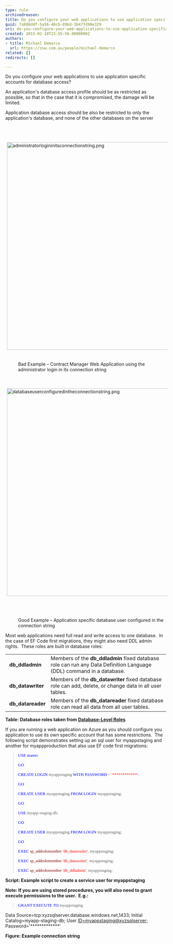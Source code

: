 ```yaml
---
type: rule
archivedreason: 
title: Do you configure your web applications to use application specific accounts for database access?
guid: 7a886ddf-5a56-48cb-89bd-3b47fd90e329
uri: do-you-configure-your-web-applications-to-use-application-specific-accounts-for-database-access
created: 2015-02-18T23:55:56.0000000Z
authors:
- title: Michael Demarco
  url: https://ssw.com.au/people/michael-demarco
related: []
redirects: []

---
```



<p>​​Do you configure your web applications to use application specific accounts for database access?&#160; </p><p>An application's database access profile should be as restricted as possible, so that in the case that it is compromised, the damage will be limited.&#160; </p><p>Application database access should be also be restricted to only the application's database, and none of the other databases on the server</p>
<br><excerpt class='endintro'></excerpt><br>
<p> 
   <img alt="administratorlogininitsconnectionstring.png" src="/PublishingImages/administratorlogininitsconnectionstring.png" style="margin&#58;5px;width&#58;650px;" />&#160;</p><dd class="ssw15-rteElement-FigureBad">Bad Example – Contract Manager Web Application using the administrator login in its connection string&#160;</dd><p class="ssw15-rteElement-FigureBad"> 
   <strong><font color="#555555"></font></strong>&#160;</p><p class="ssw15-rteElement-FigureBad"> 
   <img alt="databaseuserconfiguredintheconnectionstring.png" src="/PublishingImages/databaseuserconfiguredintheconnectionstring.png" style="margin&#58;5px;width&#58;650px;" />&#160;</p><dd class="ssw15-rteElement-FigureGood">&#160; 
   <p>Good Example – Application specific database user configured in the connection string</p></dd><p>Most web applications need full read and write access to one database.&#160; In the case of EF Code first migrations, they might also need DDL admin rights.&#160; These roles are built in database roles&#58;</p><table width="100%" class="ssw15-rteTable-default" cellspacing="0"><tbody><tr><td class="ssw15-rteTable-default" style="width&#58;20%;"> 
            <strong>&#160;db_ddladmin</strong></td><td class="ssw15-rteTable-default" style="width&#58;80%;">Members of the&#160;<strong>db_ddladmin</strong>&#160;fixed database role can run any Data Definition Language (DDL) command in a database.</td></tr><tr><td class="ssw15-rteTable-default"> 
            <strong>&#160;db_datawriter</strong></td><td class="ssw15-rteTable-default">Members of the&#160;<strong>db_datawriter</strong>&#160;fixed database role can add, delete, or change data in all user tables.</td></tr><tr><td class="ssw15-rteTable-default"> 
            <strong>&#160;db_datareader</strong></td><td class="ssw15-rteTable-default">Members of the&#160;<strong>db_datareader&#160;</strong>fixed database role can read all data from all user tables.</td></tr></tbody></table><p> 
   <strong>Table&#58; Database roles taken from </strong>
   <a href="https&#58;//msdn.microsoft.com/en-us/library/ms189121.aspx">
      <span style="text-decoration&#58;underline;">
         <strong>Database-Level Roles</strong></span></a> 
</p><p>If you are running a web application on Azure as you should configure you application to use its own specific account that has some restrictions.&#160; The following script demonstrates setting up an sql user for myappstaging and another for myappproduction that also use EF code first migrations&#58;</p><blockquote><p>
      <font color="#0000ff" face="Consolas" size="2"><font color="#0000ff" face="Consolas" size="2"><font color="#0000ff" face="Consolas" size="2">USE</font></font></font><font face="Consolas" size="2"><font face="Consolas" size="2"> </font></font>
      <font color="#0000ff" face="Consolas" size="2">
         <font color="#0000ff" face="Consolas" size="2">
            <font color="#0000ff" face="Consolas" size="2">master</font></font></font></p>
   <font color="#0000ff" face="Consolas" size="2"><font color="#0000ff" face="Consolas" size="2"><font color="#0000ff" face="Consolas" size="2">
            <p>GO</p> </font></font></font>
   <font face="Consolas" size="2">
      <font color="#000000" face="Consolas" size="2"> </font></font>
   <font face="Consolas" size="2">
      <font face="Consolas" size="2">
         <font face="Consolas" size="2"></font></font></font>
   <p>
      <font color="#0000ff" face="Consolas" size="2">
         <font color="#0000ff" face="Consolas" size="2">
            <font color="#0000ff" face="Consolas" size="2">CREATE</font></font></font><font face="Consolas" size="2"><font face="Consolas" size="2"> </font></font>
      <font color="#0000ff" face="Consolas" size="2">
         <font color="#0000ff" face="Consolas" size="2">
            <font color="#0000ff" face="Consolas" size="2">LOGIN</font></font></font><font face="Consolas" size="2"><font face="Consolas" size="2"> myappstaging </font></font>
      <font color="#0000ff" face="Consolas" size="2">
         <font color="#0000ff" face="Consolas" size="2">
            <font color="#0000ff" face="Consolas" size="2">WITH</font></font></font><font face="Consolas" size="2"><font face="Consolas" size="2"> </font></font>
      <font color="#0000ff" face="Consolas" size="2">
         <font color="#0000ff" face="Consolas" size="2">
            <font color="#0000ff" face="Consolas" size="2">PASSWORD</font></font></font><font face="Consolas" size="2"><font face="Consolas" size="2"> </font></font>
      <font color="#808080" face="Consolas" size="2">
         <font color="#808080" face="Consolas" size="2">
            <font color="#808080" face="Consolas" size="2">=</font></font></font><font face="Consolas" size="2"><font face="Consolas" size="2"> </font></font>
      <font color="#ff0000" face="Consolas" size="2">
         <font color="#ff0000" face="Consolas" size="2">
            <font color="#ff0000" face="Consolas" size="2">'************'</font></font></font><font color="#808080" face="Consolas" size="2"><font color="#808080" face="Consolas" size="2"><font color="#808080" face="Consolas" size="2">;</font></font></font></p>
   <font color="#808080" face="Consolas" size="2"><font color="#808080" face="Consolas" size="2"><font color="#808080" face="Consolas" size="2"> </font></font></font>
   <font color="#0000ff" face="Consolas" size="2">
      <font color="#0000ff" face="Consolas" size="2">
         <font color="#0000ff" face="Consolas" size="2"></font></font></font>
   <p>
      <font color="#0000ff" face="Consolas" size="2">
         <font color="#0000ff" face="Consolas" size="2">
            <font color="#0000ff" face="Consolas" size="2">GO</font></font></font><font face="Consolas" size="2"><font face="Consolas" size="2">  </font></font></p>
   <font face="Consolas" size="2">
      <font face="Consolas" size="2"> </font></font>
   <font color="#0000ff" face="Consolas" size="2">
      <font color="#0000ff" face="Consolas" size="2">
         <font color="#0000ff" face="Consolas" size="2"></font></font></font>
   <p>
      <font color="#0000ff" face="Consolas" size="2">
         <font color="#0000ff" face="Consolas" size="2">
            <font color="#0000ff" face="Consolas" size="2">CREATE</font></font></font><font face="Consolas" size="2"><font face="Consolas" size="2"> </font></font>
      <font color="#0000ff" face="Consolas" size="2">
         <font color="#0000ff" face="Consolas" size="2">
            <font color="#0000ff" face="Consolas" size="2">USER</font></font></font><font face="Consolas" size="2"><font face="Consolas" size="2"> myappstaging </font></font>
      <font color="#0000ff" face="Consolas" size="2">
         <font color="#0000ff" face="Consolas" size="2">
            <font color="#0000ff" face="Consolas" size="2">FROM</font></font></font><font face="Consolas" size="2"><font face="Consolas" size="2"> </font></font>
      <font color="#0000ff" face="Consolas" size="2">
         <font color="#0000ff" face="Consolas" size="2">
            <font color="#0000ff" face="Consolas" size="2">LOGIN</font></font></font><font face="Consolas" size="2"><font face="Consolas" size="2"> myappstaging</font></font><font color="#808080" face="Consolas" size="2"><font color="#808080" face="Consolas" size="2"><font color="#808080" face="Consolas" size="2">;</font></font></font><font face="Consolas" size="2"><font face="Consolas" size="2"> </font></font></p>
   <font face="Consolas" size="2">
      <font face="Consolas" size="2"> </font></font>
   <font color="#0000ff" face="Consolas" size="2">
      <font color="#0000ff" face="Consolas" size="2">
         <font color="#0000ff" face="Consolas" size="2"></font></font></font>
   <p>
      <font color="#0000ff" face="Consolas" size="2">
         <font color="#0000ff" face="Consolas" size="2">
            <font color="#0000ff" face="Consolas" size="2">GO</font></font></font><font face="Consolas" size="2"><font face="Consolas" size="2">  </font></font></p>
   <font face="Consolas" size="2">
      <font face="Consolas" size="2"> </font></font>
   <font color="#0000ff" face="Consolas" size="2">
      <font color="#0000ff" face="Consolas" size="2">
         <font color="#0000ff" face="Consolas" size="2"></font></font></font>
   <p>
      <font color="#0000ff" face="Consolas" size="2">
         <font color="#0000ff" face="Consolas" size="2">
            <font color="#0000ff" face="Consolas" size="2">USE</font></font></font><font face="Consolas" size="2"><font face="Consolas" size="2"> myapp</font></font><font color="#808080" face="Consolas" size="2"><font color="#808080" face="Consolas" size="2"><font color="#808080" face="Consolas" size="2">-</font></font></font><font face="Consolas" size="2"><font face="Consolas" size="2">staging</font></font><font color="#808080" face="Consolas" size="2"><font color="#808080" face="Consolas" size="2"><font color="#808080" face="Consolas" size="2">-</font></font></font><font face="Consolas" size="2"><font face="Consolas" size="2">db</font></font><font color="#808080" face="Consolas" size="2"><font color="#808080" face="Consolas" size="2"><font color="#808080" face="Consolas" size="2">;</font></font></font></p>
   <font color="#808080" face="Consolas" size="2"><font color="#808080" face="Consolas" size="2"><font color="#808080" face="Consolas" size="2"> </font></font></font>
   <font color="#0000ff" face="Consolas" size="2">
      <font color="#0000ff" face="Consolas" size="2">
         <font color="#0000ff" face="Consolas" size="2"></font></font></font>
   <p>
      <font color="#0000ff" face="Consolas" size="2">
         <font color="#0000ff" face="Consolas" size="2">
            <font color="#0000ff" face="Consolas" size="2">GO</font></font></font><font face="Consolas" size="2"><font face="Consolas" size="2">  </font></font></p>
   <font face="Consolas" size="2">
      <font face="Consolas" size="2"> </font></font>
   <font color="#0000ff" face="Consolas" size="2">
      <font color="#0000ff" face="Consolas" size="2">
         <font color="#0000ff" face="Consolas" size="2"></font></font></font>
   <p>
      <font color="#0000ff" face="Consolas" size="2">
         <font color="#0000ff" face="Consolas" size="2">
            <font color="#0000ff" face="Consolas" size="2">CREATE</font></font></font><font face="Consolas" size="2"><font face="Consolas" size="2"> </font></font>
      <font color="#0000ff" face="Consolas" size="2">
         <font color="#0000ff" face="Consolas" size="2">
            <font color="#0000ff" face="Consolas" size="2">USER</font></font></font><font face="Consolas" size="2"><font face="Consolas" size="2"> myappstaging </font></font>
      <font color="#0000ff" face="Consolas" size="2">
         <font color="#0000ff" face="Consolas" size="2">
            <font color="#0000ff" face="Consolas" size="2">FROM</font></font></font><font face="Consolas" size="2"><font face="Consolas" size="2"> </font></font>
      <font color="#0000ff" face="Consolas" size="2">
         <font color="#0000ff" face="Consolas" size="2">
            <font color="#0000ff" face="Consolas" size="2">LOGIN</font></font></font><font face="Consolas" size="2"><font face="Consolas" size="2"> myappstaging</font></font><font color="#808080" face="Consolas" size="2"><font color="#808080" face="Consolas" size="2"><font color="#808080" face="Consolas" size="2">;</font></font></font><font face="Consolas" size="2"><font face="Consolas" size="2"> </font></font></p>
   <font face="Consolas" size="2">
      <font face="Consolas" size="2"> </font></font>
   <font color="#0000ff" face="Consolas" size="2">
      <font color="#0000ff" face="Consolas" size="2">
         <font color="#0000ff" face="Consolas" size="2">
            <p>GO</p> </font></font></font>
   <font face="Consolas" size="2">
      <font color="#000000" face="Consolas" size="2"> </font></font>
   <font face="Consolas" size="2">
      <font face="Consolas" size="2">
         <font face="Consolas" size="2"></font></font></font>
   <p>
      <font color="#0000ff" face="Consolas" size="2">
         <font color="#0000ff" face="Consolas" size="2">
            <font color="#0000ff" face="Consolas" size="2">EXEC</font></font></font><font face="Consolas" size="2"><font face="Consolas" size="2"> </font></font>
      <font color="#800000" face="Consolas" size="2">
         <font color="#800000" face="Consolas" size="2">
            <font color="#800000" face="Consolas" size="2">sp_addrolemember</font></font></font><font color="#0000ff" face="Consolas" size="2"><font color="#0000ff" face="Consolas" size="2"><font color="#0000ff" face="Consolas" size="2"> </font></font></font>
      <font color="#ff0000" face="Consolas" size="2">
         <font color="#ff0000" face="Consolas" size="2">
            <font color="#ff0000" face="Consolas" size="2">'db_datareader'</font></font></font><font color="#808080" face="Consolas" size="2"><font color="#808080" face="Consolas" size="2"><font color="#808080" face="Consolas" size="2">,</font></font></font><font face="Consolas" size="2"><font face="Consolas" size="2"> myappstaging</font></font><font color="#808080" face="Consolas" size="2"><font color="#808080" face="Consolas" size="2"><font color="#808080" face="Consolas" size="2">;</font></font></font><font face="Consolas" size="2"><font face="Consolas" size="2"> </font></font></p>
   <font face="Consolas" size="2">
      <font face="Consolas" size="2"> </font></font>
   <font color="#0000ff" face="Consolas" size="2">
      <font color="#0000ff" face="Consolas" size="2">
         <font color="#0000ff" face="Consolas" size="2"></font></font></font>
   <p>
      <font color="#0000ff" face="Consolas" size="2">
         <font color="#0000ff" face="Consolas" size="2">
            <font color="#0000ff" face="Consolas" size="2">EXEC</font></font></font><font face="Consolas" size="2"><font face="Consolas" size="2"> </font></font>
      <font color="#800000" face="Consolas" size="2">
         <font color="#800000" face="Consolas" size="2">
            <font color="#800000" face="Consolas" size="2">sp_addrolemember</font></font></font><font color="#0000ff" face="Consolas" size="2"><font color="#0000ff" face="Consolas" size="2"><font color="#0000ff" face="Consolas" size="2"> </font></font></font>
      <font color="#ff0000" face="Consolas" size="2">
         <font color="#ff0000" face="Consolas" size="2">
            <font color="#ff0000" face="Consolas" size="2">'db_datawriter'</font></font></font><font color="#808080" face="Consolas" size="2"><font color="#808080" face="Consolas" size="2"><font color="#808080" face="Consolas" size="2">,</font></font></font><font face="Consolas" size="2"><font face="Consolas" size="2"> myappstaging</font></font><font color="#808080" face="Consolas" size="2"><font color="#808080" face="Consolas" size="2"><font color="#808080" face="Consolas" size="2">;</font></font></font><font face="Consolas" size="2"><font face="Consolas" size="2"> </font></font></p>
   <font face="Consolas" size="2">
      <font face="Consolas" size="2"> </font></font>
   <font color="#0000ff" face="Consolas" size="2">
      <font color="#0000ff" face="Consolas" size="2">
         <font color="#0000ff" face="Consolas" size="2"></font></font></font>
   <p>
      <font color="#0000ff" face="Consolas" size="2">
         <font color="#0000ff" face="Consolas" size="2">
            <font color="#0000ff" face="Consolas" size="2">EXEC</font></font></font><font face="Consolas" size="2"><font face="Consolas" size="2"> </font></font>
      <font color="#800000" face="Consolas" size="2">
         <font color="#800000" face="Consolas" size="2">
            <font color="#800000" face="Consolas" size="2">sp_addrolemember</font></font></font><font color="#0000ff" face="Consolas" size="2"><font color="#0000ff" face="Consolas" size="2"><font color="#0000ff" face="Consolas" size="2"> </font></font></font>
      <font color="#ff0000" face="Consolas" size="2">
         <font color="#ff0000" face="Consolas" size="2">
            <font color="#ff0000" face="Consolas" size="2">'db_ddladmin'</font></font></font><font color="#808080" face="Consolas" size="2"><font color="#808080" face="Consolas" size="2"><font color="#808080" face="Consolas" size="2">,</font></font></font><font face="Consolas" size="2"><font face="Consolas" size="2"> myappstaging</font></font><font color="#808080" face="Consolas" size="2"><font color="#808080" face="Consolas" size="2"><font color="#808080" face="Consolas" size="2">;</font></font></font></p>
   <font color="#808080" face="Consolas" size="2"><font color="#808080" face="Consolas" size="2"><font color="#808080" face="Consolas" size="2"> </font></font></font>
   <font face="Consolas" size="2">
      <font face="Consolas" size="2"></font></font></blockquote><p>
 <strong>Script&#58; Example script to create a service user for myappstaging</strong></p><p><strong>Note&#58; If you are using stored procedures, you will also need to grant execute permissions to the user.&#160; E.g.&#58;</strong></p><blockquote dir="ltr" style="margin-right&#58;0px;"><p><font color="#0000ff" face="Consolas" size="2"><font color="#0000ff" face="Consolas" size="2"><font color="#0000ff" face="Consolas" size="2">GRANT</font></font></font><font face="Consolas" size="2"><font face="Consolas" size="2"> </font></font><font color="#0000ff" face="Consolas" size="2"><font color="#0000ff" face="Consolas" size="2"><font color="#0000ff" face="Consolas" size="2">EXECUTE</font></font></font><font face="Consolas" size="2"><font face="Consolas" size="2"> </font></font><font color="#0000ff" face="Consolas" size="2"><font color="#0000ff" face="Consolas" size="2"><font color="#0000ff" face="Consolas" size="2">TO</font></font></font><font face="Consolas" size="2"><font face="Consolas" size="2"> </font></font><font face="Consolas" size="2">myappstaging</font><font color="#808080" face="Consolas" size="2"><font color="#808080" face="Consolas" size="2"><font color="#808080" face="Consolas" size="2"></font></font></font></p></blockquote><p class="ssw15-rteElement-GreyBox">Data Source=tcp&#58;xyzsqlserver.database.windows.net,1433; Initial Catalog=myapp-staging-db; User <a href="mailto&#58;ID=myappstaging@xyzsqlserver">ID=myappstaging@xyzsqlserver</a>; Password='*************'&#160;</p><p>​<strong>Figure&#58; Example connection string</strong></p>


